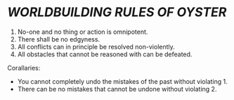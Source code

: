 # *WORLDBUILDING RULES OF OYSTER*

1. No-one and no thing or action is omnipotent.
2. There shall be no edgyness.
3. All conflicts can in principle be resolved non-violently.
4. All obstacles that cannot be reasoned with can be defeated.

Corallaries:

* You cannot completely undo the mistakes of the past without violating 1.
* There can be no mistakes that cannot be undone without violating 2.

